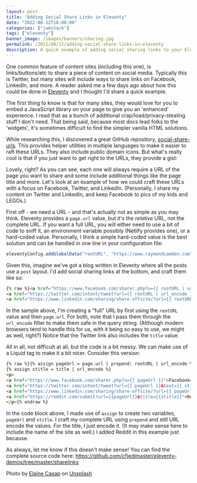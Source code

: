```yaml
---
layout: post
title: "Adding Social Share Links in Eleventy"
date: "2022-08-22T18:00:00"
categories: ["jamstack"]
tags: ["eleventy"]
banner_image: /images/banners/sharing.jpg
permalink: /2022/08/22/adding-social-share-links-in-eleventy
description: A quick example of adding social sharing links to your Eleventy site
---
```


One common feature of content sites (including this one), is links/buttons/etc to share a piece of content on social media. Typically this is Twitter, but many sites will include ways to share links on Facebook, LinkedIn, and more. A reader asked me a few days ago about how this could be done in [Eleventy](https://www.11ty.dev/) and I thought I'd share a quick example.

The first thing to know is that for many sites, they would love for you to embed a JavaScript library on your page to give you an 'enhanced' experience. I read that as a bunch of additional crap/load/privacy-stealing stuff I don't need. That being said, because most docs lead folks to the 'widgets', it's sometimes difficult to find the simpler vanilla HTML solutions. 

While researching this, I discovered a great GitHub repository, [social-share-urls](https://github.com/bradvin/social-share-urls). This provides helper utilities in multiple languages to make it easier to raft these URLs. They also include public domain icons. But what's really cool is that if you just want to get right to the URLs, they provide a gist:

<script src="https://gist.github.com/HoldOffHunger/1998b92acb80bc83547baeaff68aaaf4.js"></script>

Lovely, right? As you can see, each one will always require a URL of the page you want to share and some include additional things like the page title and more. Let's look at an example of how we could craft these URLs with a focus on Facebook, Twitter, and LinkedIn. (Personally, I share my content on Twitter and LinkedIn, and keep Facebook to pics of my kids and LEGOs.)

First off - we need a URL - and that's actually not as simple as you may think. Eleventy provides a `page.url` value, but it's the *relative* URL, not the complete URL. If you want a full URL, you will either need to use a bit of code to sniff it, an environment variable possibly (Netlify provides one), or a hard-coded value. Personally, I think a simple hard-coded value is the best solution and can be handled in one line in your configuration file:

```js
eleventyConfig.addGlobalData("rootURL", "https://www.raymondcamden.com");
```

Given this, imagine we've got a blog written in Eleventy where all the posts use a `post` layout. I'd add social sharing links at the bottom, and craft them like so:

```html 
{% raw %}<a href="https://www.facebook.com/sharer.php?u={{ rootURL | url_encode }}{{ page.url | url_encode }}">Facebook</a> ~
<a href="https://twitter.com/intent/tweet?url={{ rootURL | url_encode }}{{ page.url}}&text={{title | url_encode}}">Twitter</a> ~
<a href="https://www.linkedin.com/sharing/share-offsite/?url={{ rootURL | url_encode }}{{ page.url | url_encode }}">LinkedIn</a>{% endraw %}
```

In the sample above, I'm creating a "full" URL by first using the `rootURL` value and then `page.url`. For both, note that I pass them through the `url_encode` filter to make them safe in the query string. (Although modern browsers tend to handle this for us, with it being so easy to use, we might as well, right?) Notice that the Twitter link also includes the `title` value. 

All in all, not difficult at all, but the code is a bit messy. We can make use of a Liquid tag to make it a bit nicer. Consider this version:

```html 
{% raw %}{% assign pageUrl = page.url | prepend: rootURL | url_encode %}
{% assign stitle = title | url_encode %}
<p>
<a href="https://www.facebook.com/sharer.php?u={{ pageUrl }}">Facebook</a> ~
<a href="https://twitter.com/intent/tweet?url={{ pageUrl }}&text={{ stitle }}">Twitter</a> ~
<a href="https://www.linkedin.com/sharing/share-offsite/?url={{ pageUrl }}">LinkedIn</a> ~ 
<a href="https://reddit.com/submit?url={{pageUrl}}&title={{stitle}}">Reddit</a>
</p>{% endraw %}
```

In the code block above, I made use of `assign` to create two variables, `pageUrl` and `stitle`. I craft my complete URL using `prepend` and still URL encode the values. For the title, I just encode it. (It may make sense here to include the name of the site as well.) I added Reddit in this example just because. 

As always, let me know if this doesn't make sense! You can find the complete source code here: <https://github.com/cfjedimaster/eleventy-demos/tree/master/sharelinks>

Photo by <a href="https://unsplash.com/@ecasap?utm_source=unsplash&utm_medium=referral&utm_content=creditCopyText">Elaine Casap</a> on <a href="https://unsplash.com/s/photos/sharing?utm_source=unsplash&utm_medium=referral&utm_content=creditCopyText">Unsplash</a>
  